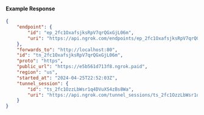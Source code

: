 <!-- Code generated for API Clients. DO NOT EDIT. -->

#### Example Response

```json
{
	"endpoint": {
		"id": "ep_2fc1OxafsjksRpV7qrQGxGjL06m",
		"uri": "https://api.ngrok.com/endpoints/ep_2fc1OxafsjksRpV7qrQGxGjL06m"
	},
	"forwards_to": "http://localhost:80",
	"id": "tn_2fc1OxafsjksRpV7qrQGxGjL06m",
	"proto": "https",
	"public_url": "https://e5b561d713f8.ngrok.paid",
	"region": "us",
	"started_at": "2024-04-25T22:52:03Z",
	"tunnel_session": {
		"id": "ts_2fc1OzzLbWsr1q4DVuXS4zBs8Wa",
		"uri": "https://api.ngrok.com/tunnel_sessions/ts_2fc1OzzLbWsr1q4DVuXS4zBs8Wa"
	}
}
```

